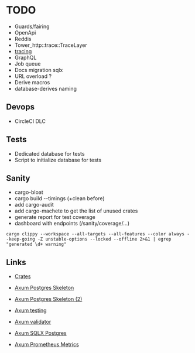 # TODO

- Guards/fairing
- OpenApi
- Reddis
- Tower_http::trace::TraceLayer
- [tracing](https://docs.rs/tracing/latest/tracing/)
- GraphQL
- Job queue
- Docs migration sqlx
- URL overload ?
- Derive macros
- database-derives naming

## Devops

- CircleCI DLC

## Tests

- Dedicated database for tests
- Script to initialize database for tests

## Sanity

- cargo-bloat
- cargo build --timings (+clean before)
- add cargo-audit
- add cargo-machete to get the list of unused crates
- generate report for test coverage
- dashboard with endpoints (/sanity/coverage/...)

```shell
cargo clippy --workspace --all-targets --all-features --color always --keep-going -Z unstable-options --locked --offline 2>&1 | egrep "generated \d+ warning"
```

## Links

- [Crates](https://gist.github.com/vi/6620975b737a1caecf607e88cf6b7fea)

- [Axum Postgres Skeleton](https://github.com/koskeller/axum-postgres-skeleton)
- [Axum Postgres Skeleton (2)](https://github.com/Sirneij/cryptoflow)

- [Axum testing](https://github.com/tokio-rs/axum/tree/main/examples/testing)
- [Axum validator](https://github.com/tokio-rs/axum/tree/main/examples/validator)
- [Axum SQLX Postgres](https://github.com/tokio-rs/axum/tree/main/examples/sqlx-postgres)
- [Axum Prometheus Metrics](https://github.com/tokio-rs/axum/tree/main/examples/prometheus-metrics)
